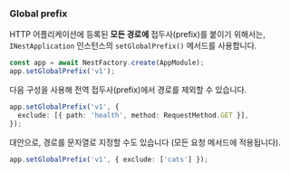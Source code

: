 ### Global prefix

HTTP 어플리케이션에 등록된 **모든 경로에** 접두사(prefix)를 붙이기 위해서는, `INestApplication` 인스턴스의 `setGlobalPrefix()` 메서드를 사용합니다.

```typescript
const app = await NestFactory.create(AppModule);
app.setGlobalPrefix('v1');
```

다음 구성을 사용해 전역 접두사(prefix)에서 경로를 제외할 수 있습니다.

```typescript
app.setGlobalPrefix('v1', {
  exclude: [{ path: 'health', method: RequestMethod.GET }],
});
```

대안으로, 경로를 문자열로 지정할 수도 있습니다 (모든 요청 메서드에 적용됩니다).

```typescript
app.setGlobalPrefix('v1', { exclude: ['cats'] });
```
